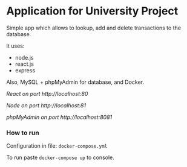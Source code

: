 # Application for University Project

Simple app which allows to lookup, add and delete transactions to the database.

It uses:
* node.js
* react.js
* express

Also, MySQL + phpMyAdmin for database, and Docker.

*React on port http://localhost:80*

*Node on port http://localhost:81*

*phpMyAdmin on port http://localhost:8081*

### How to run

Configuration in file: `docker-compose.yml`

To run paste `docker-compose up` to console.
